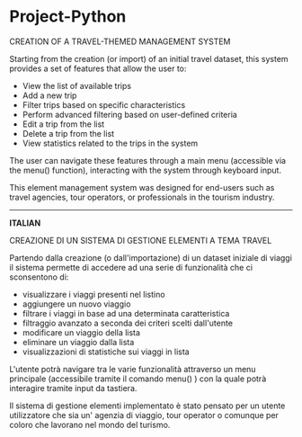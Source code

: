 # Project-Python
CREATION OF A TRAVEL-THEMED MANAGEMENT SYSTEM
<p>
    Starting from the creation (or import) of an initial travel dataset, this system provides a set of features that allow the user to:
    <ul>
        <li>View the list of available trips</li>
        <li>Add a new trip</li>
        <li>Filter trips based on specific characteristics</li>
        <li>Perform advanced filtering based on user-defined criteria</li>
        <li>Edit a trip from the list</li>
        <li>Delete a trip from the list</li>
        <li>View statistics related to the trips in the system</li>
    </ul>
</p>
<p>
   The user can navigate these features through a main menu (accessible via the menu() function), interacting with the system through keyboard input.
<p>
    This element management system was designed for end-users such as travel agencies, tour operators, or professionals in the tourism industry.
</p>

<hr>

<b>ITALIAN</b>

CREAZIONE DI UN SISTEMA DI GESTIONE ELEMENTI A TEMA TRAVEL
<p>
    Partendo dalla creazione (o dall'importazione) di un dataset iniziale di viaggi il sistema permette 
    di accedere ad una serie di funzionalità che ci sconsentono di:
    <ul>
        <li>visualizzare i viaggi presenti nel listino</li>
        <li>aggiungere un nuovo viaggio</li>
        <li>filtrare i viaggi in base ad una determinata caratteristica</li>
        <li>filtraggio avanzato a seconda dei criteri scelti dall'utente</li>
        <li>modificare un viaggio della lista</li>
        <li>eliminare un viaggio dalla lista</li>
        <li>visualizzazioni di statistiche sui viaggi in lista</li>
    </ul>
</p>
<p>
    L'utente potrà navigare tra le varie funzionalità attraverso un menu principale (accessibile tramite il comando menu() ) con la quale potrà interagire tramite input da tastiera.
<p>
    Il sistema di gestione elementi implementato è stato pensato per un utente utilizzatore che sia
    un' agenzia di viaggio, tour operator o comunque per coloro che lavorano nel mondo del turismo.
</p>
